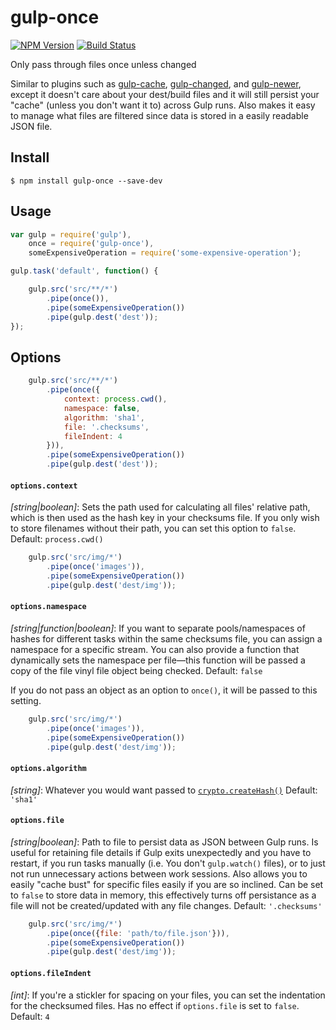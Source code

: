 # gulp-once

[![NPM Version](https://img.shields.io/npm/v/gulp-once.svg?style=flat-square)](http://npmjs.com/package/gulp-once) [![Build Status](https://img.shields.io/travis/corneliusio/gulp-once/master.svg?style=flat-square)](https://travis-ci.org/corneliusio/gulp-once)

Only pass through files once unless changed

Similar to plugins such as [gulp-cache](https://www.npmjs.com/package/gulp-cache), [gulp-changed](https://www.npmjs.com/package/gulp-changed), and [gulp-newer](https://www.npmjs.com/package/gulp-newer), except it doesn't care about your dest/build files and it will still persist your "cache" (unless you don't want it to) across Gulp runs. Also makes it easy to manage what files are filtered since data is stored in a easily readable JSON file.

## Install

```
$ npm install gulp-once --save-dev
```


## Usage

```js
var gulp = require('gulp'),
    once = require('gulp-once'),
    someExpensiveOperation = require('some-expensive-operation');

gulp.task('default', function() {

    gulp.src('src/**/*')
        .pipe(once()),
        .pipe(someExpensiveOperation())
        .pipe(gulp.dest('dest'));
});
```


## Options

```js
    gulp.src('src/**/*')
        .pipe(once({
            context: process.cwd(),
            namespace: false,
            algorithm: 'sha1',
            file: '.checksums',
            fileIndent: 4
        })),
        .pipe(someExpensiveOperation())
        .pipe(gulp.dest('dest'));
```

#### `options.context`
*[string|boolean]*: Sets the path used for calculating all files' relative path, which is then used as the hash key in your checksums file. If you only wish to store filenames without their path, you can set this option to `false`. Default: `process.cwd()`

```js
    gulp.src('src/img/*')
        .pipe(once('images')),
        .pipe(someExpensiveOperation())
        .pipe(gulp.dest('dest/img'));
```

#### `options.namespace`
*[string|function|boolean]*: If you want to separate pools/namespaces of hashes for different tasks within the same checksums 
file, you can assign a namespace for a specific stream. You can also provide a function that dynamically sets the namespace per file—this function will be passed a copy of the file vinyl file object being checked. Default: `false`

If you do not pass an object as an option to `once()`, it will be passed to this setting.

```js
    gulp.src('src/img/*')
        .pipe(once('images')),
        .pipe(someExpensiveOperation())
        .pipe(gulp.dest('dest/img'));
```

#### `options.algorithm`
*[string]*: Whatever you would want passed to [`crypto.createHash()`](https://nodejs.org/api/crypto.html#crypto_crypto_createhash_algorithm) Default: `'sha1'`

#### `options.file`
*[string|boolean]*: Path to file to persist data as JSON between Gulp runs. Is useful for retaining file details if Gulp exits unexpectedly and you have to restart, if you run tasks manually (i.e. You don't `gulp.watch()` files), or to just not run unnecessary actions between work sessions. Also allows you to easily "cache bust" for specific files easily if you are so inclined. Can be set to `false` to store data in memory, this effectively turns off persistance as a file will not be created/updated with any file changes. Default: `'.checksums'`

```js
    gulp.src('src/img/*')
        .pipe(once({file: 'path/to/file.json'})),
        .pipe(someExpensiveOperation())
        .pipe(gulp.dest('dest/img'));
```

#### `options.fileIndent`
*[int]*: If you're a stickler for spacing on your files, you can set the indentation for the checksumed files. Has no effect if `options.file`
is set to `false`. Default: `4`

